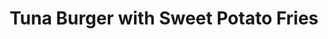 ---
layout: recipe
week: 5
title: Tuna Burger with Sweet Potato Fries
description: "One of my favourites. Leave the bun out if you like and save 164 calories and 33.8g of carbs."
details:
  serves: 2
  cooking-time: "1hr 15mins (includes 30 mins soaking time)"
ingredients:
 - "2 medium sized sweet potatoes"
 - "2 tbsp olive oil"
 - "1 tsp cornflour"
 - "2 tsp paprika"
 - "2 cloves garlic, peeled"
 - "2 tuna steaks"
 - "2 brioche buns"
 - "1 avocado, diced"
 - "1/2 large tomato, diced"
 - "1/2 large tomato, sliced"
 - "Salt and pepper"
method:
 - "Peel and slice sweet potatoes into fries and soak in a bowl of cold water for 30 minutes"
 - "Preheat oven to 220°C"
 - "Add a tiny bit of oil to a backing tray and rub around, making sure you get to the edges. Alternatively, use a oil spray"
 - "Drain the sweet potato fries and damp dry with kitchen roll"
 - "Add sweet potato fries to a bowl, drizzle with 1 tbsp of olive oil and toss to evenly coat"
 - "Sprinkle over the cornflour, a pinch each of the paprika and pepper"
 - "Toss to combine, ensuring the cornflour soaks into the oil"
 - "Crush the garlic cloves with the back of a knife"
 - "Spread the sweet potato fries onto your baking tray and place the garlic cloves in and around them"
 - "Cook in the oven for 25-30 minutes, flipping and spacing out in between"
 - "While they are cooking, on a plate, drizzle remaining olive oil over tuna steaks and sprinkle with salt, pepper and the rest of the paprika"
 - "Use your hands to mix spread the oil over the tuna"
 - "Wash your hands!"
 - "Slice the brioche buns in half"
 - "In a bowl, crush the avocado with the back of a fork before adding the diced tomato and a pinch each of salt and pepper"
 - "Mix"
 - "Remove sweet potato fries from the oven and season with salt"
 - "Let them rest while you cook the tuna"
 - "Heat a frying pan over a high heat and get a clean plate ready on the side"
 - "When it's hot add the tuna steaks and cook for 1-2 minutes each side"
 - "Leave the tuna steaks to rest on the clean plate and use the same pan to lightly toast the inside of the brioche buns"
 - "Serve by spreading the guacamole over the base of the bun, placing the tuna steak on top with a slice or two of tomato for good measure"
nutrition:
  calories: 555
  fat: 29.5
  carbohydrates: 59.1
  protein: 25.4
---